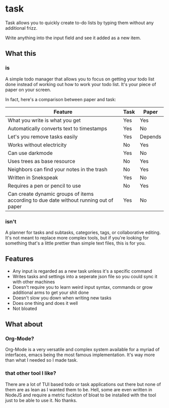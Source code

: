 # task
Task allows you to quickly create to-do lists by typing them without any additional frizz.

Write anything into the input field and see it added as a new item.

## What this
### is
A simple todo manager that allows you to focus on getting your todo list done instead of working out how to work your todo list. It's your piece of paper on your screen.

In fact, here's a comparison between paper and task:

Feature | Task | Paper
--- | --- | ---
What you write is what you get | Yes | Yes
Automatically converts text to timestamps | Yes | No
Let's you remove tasks easily | Yes | Depends
Works without electricity | No | Yes
Can use darkmode | Yes | No
Uses trees as base resource | No | Yes
Neighbors can find your notes in the trash | No | Yes
Written in Snekspeak | Yes | No
Requires a pen or pencil to use | No | Yes
Can create dynamic groups of items according to due date without running out of paper | Yes | No

### isn't
A planner for tasks and subtasks, categories, tags, or collaborative editing. It's not meant to replace more complex tools, but if you're looking for something that's a little prettier than simple text files, this is for you.

## Features
- Any input is regarded as a new task unless it's a specific command
- Writes tasks and settings into a seperate json file so you could sync it with other machines
- Doesn't require you to learn weird input syntax, commands or grow additional arms to get your shit done
- Doesn't slow you down when writing new tasks
- Does one thing and does it well
- Not bloated

## What about
### Org-Mode?
Org-Mode is a very versatile and complex system available for a myriad of interfaces, emacs being the most famous implementation. It's way more than what I needed so I made task.

### that other tool I like?
There are a lot of TUI based todo or task applications out there but none of them are as lean as I wanted them to be. Hell, some are even written in NodeJS and require a metric fuckton of bloat to be installed with the tool just to be able to use it. No thanks.
